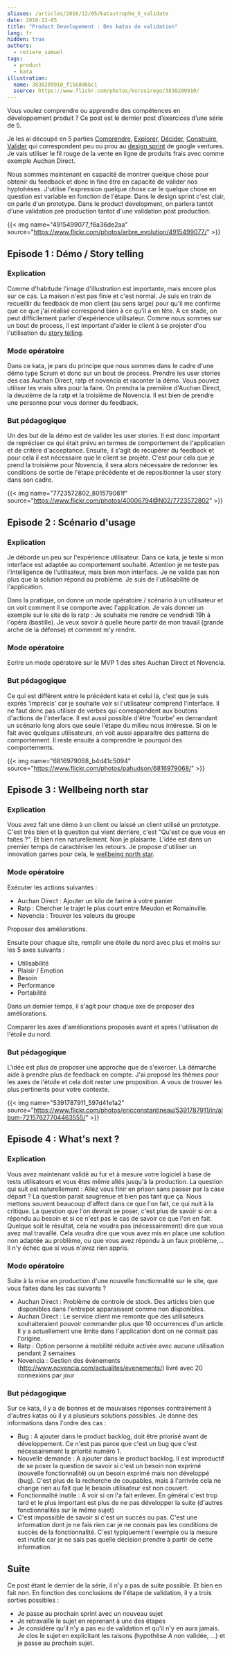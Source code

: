```yaml
---
aliases: /articles/2016/12/05/katastrophe_5_validate
date: 2016-12-05
title: "Product Developement : Des katas de validation"
lang: fr
hidden: true
authors:
  - retiere_samuel
tags:
  - product
  - kata
illustration:
  name: 3830209910_f1568d6bc1
  source: https://www.flickr.com/photos/korosirego/3830209910/
---
```

Vous voulez comprendre ou apprendre des compétences en développement produit ? Ce post est le dernier post d’exercices d’une série de 5.

Je les ai découpé en 5 parties [Comprendre], [Explorer], [Décider], [Construire], [Valider] qui correspondent peu ou prou au [design sprint] de google ventures. Je vais utiliser le fil rouge de la vente en ligne de produits frais avec comme exemple Auchan Direct.

Nous sommes maintenant en capacité de montrer quelque chose pour obtenir du feedback et donc in fine être en capacité de valider nos hyptohèses. J'utilise l'expression quelque chose car le quelque chose en question est variable en fonction de l'étape. Dans le design sprint c'est clair, on parle d'un prototype. Dans le product development, on parlera tantot d'une validation pré production tantot d'une validation post production.


{{< img name="4915499077_f6a36de2aa" source="https://www.flickr.com/photos/arbre_evolution/4915499077/" >}}

## Episode 1 : Démo / Story telling

### Explication

Comme d'habitude l'image d'illustration est importante, mais encore plus sur ce cas. La maison n'est pas finie et c'est normal. Je suis en train de recueillir du feedback de mon client (au sens large) pour qu'il me confirme que ce que j'ai réalisé correspond bien à ce qu'il a en tête. A ce stade, on peut difficilement parler d'expérience utilisateur. Comme nous sommes sur un bout de process, il est important d'aider le client à se projeter d'ou l'utilisation du [story telling].

### Mode opératoire

Dans ce kata, je pars du principe que nous sommes dans le cadre d'une démo type Scrum et donc sur un bout de process. Prendre les user stories des cas Auchan Direct, ratp et novencia et raconter la démo. Vous pouvez utiliser les vrais sites pour la faire. On prendra la première d'Auchan Direct, la deuxième de la ratp et la troisième de Novencia. Il est bien de prendre une personne pour vous donner du feedback.

### But pédagogique

Un des but de la démo est de valider les user stories. Il est donc important de repréciser ce qui était prévu en termes de comportement de l'application et de critère d'acceptance. Ensuite, il s'agit de récupérer du feedback et pour cela il est nécessaire que le client se projète. C'est pour cela que je prend la troisième pour Novencia, il sera alors nécessaire de redonner les conditions de sortie de l'étape précédente et de repositionner la user story dans son cadre.


{{< img name="7723572802_801579081f" source="https://www.flickr.com/photos/40006794@N02/7723572802" >}}

## Episode 2 : Scénario d'usage

### Explication

Je déborde un peu sur l'expérience utilisateur. Dans ce kata, je teste si mon interface est adaptée au comportement souhaité. Attention je ne teste pas l'intelligence de l'utilisateur, mais bien mon interface. Je ne valide pas non plus que la solution répond au problème. Je suis de l'utilisabilité de l'application.

Dans la pratique, on donne un mode opératoire / scénario à un utilisateur et on voit comment il se comporte avec l'application. Je vais donner un exemple sur le site de la ratp : Je souhaite me rendre ce vendredi 19h à l'opéra (bastille). Je veux savoir à quelle heure partir de mon travail (grande arche de la défense) et comment m'y rendre.

### Mode opératoire

Ecrire un mode opératoire sur le MVP 1 des sites Auchan Direct et Novencia.

### But pédagogique

Ce qui est différent entre le précédent kata et celui là, c'est que je suis exprès 'imprécis' car je souhaite voir si l'utilisateur comprend l'interface. Il ne faut donc pas utiliser de verbes qui correspondent aux boutons d'actions de l'interface. Il est aussi possible d'être 'fourbe' en demandant un scénario long alors que seule l'étape du milieu nous intéresse. Si on le fait avec quelques utilisateurs, on voit aussi apparaitre des patterns de comportement. Il reste ensuite à comprendre le pourquoi des comportements.


{{< img name="6816979068_b4d41c5094" source="https://www.flickr.com/photos/pahudson/6816979068/" >}}

## Episode 3 : Wellbeing north star

### Explication

Vous avez fait une démo à un client ou laissé un client utilisé un prototype. C'est très bien et la question qui vient derrière, c'est "Qu'est ce que vous en faites ?". Et bien rien naturellement. Non je plaisante. L'idée est dans un premier temps de caractériser les retours. Je propose d'utiliser un innovation games pour cela, le [wellbeing north star].

### Mode opératoire

Exécuter les actions suivantes :

- Auchan Direct : Ajouter un kilo de farine à votre panier
- Ratp : Chercher le trajet le plus court entre Meudon et Romainville.
- Novencia : Trouver les valeurs du groupe

Proposer des améliorations.

Ensuite pour chaque site, remplir une étoile du nord avec plus et moins sur les 5 axes suivants :

- Utilisabilité
- Plaisir / Emotion
- Besoin
- Performance
- Portabilité

Dans un dernier temps, il s'agit pour chaque axe de proposer des améliorations.

Comparer les axes d'améliorations proposés avant et après l'utilisation de l'étoile du nord.

### But pédagogique

L'idée est plus de proposer une approche que de s'exercer. La démarche aide à prendre plus de feedback en compte. J'ai proposé les thèmes pour les axes de l'étoile et cela doit rester une proposition. A vous de trouver les plus pertinents pour votre contexte.


{{< img name="5391787911_597d41e1a2" source="https://www.flickr.com/photos/ericconstantineau/5391787911/in/album-72157627704463555/" >}}

## Episode 4 : What's next ?

### Explication

Vous avez maintenant validé au fur et à mesure votre logiciel à base de tests utilisateurs et vous êtes même allés jusqu'à la production. La question qui suit est naturellement : Allez vous finir en prison sans passer par la case départ ? La question parait saugrenue et bien pas tant que ça. Nous mettons souvent beaucoup d'affect dans ce que l'on fait, ce qui nuit à la critique. La question que l'on devrait se poser, c'est plus de savoir si on a répondu au besoin et si ce n'est pas le cas de savoir ce que l'on en fait. Quelque soit le résultat, cela ne voudra pas (nécessairement) dire que vous avez mal travaillé. Cela voudra dire que vous avez mis en place une solution non adaptée au problème, ou que vous avez répondu à un faux problème,... Il n'y échec que si vous n'avez rien appris.

### Mode opératoire

Suite à la mise en production d'une nouvelle fonctionnalité sur le site, que vous faites dans les cas suivants ?

- Auchan Direct : Problème de controle de stock. Des articles bien que disponibles dans l'entrepot apparaissent comme non disponibles.
- Auchan Direct : Le service client me remonte que des utilisateurs souhaiteraient pouvoir commander plus que 10 occurrences d'un article. Il y a actuellement une limite dans l'application dont on ne connait pas l'origine.
- Ratp : Option personne à mobilité réduite activée avec aucune utilisation pendant 2 semaines
- Novencia : Gestion des évènements (http://www.novencia.com/actualites/evenements/) livré avec 20 connexions par jour

### But pédagogique

Sur ce kata, il y a de bonnes et de mauvaises réponses contrairement à d'autres katas où il y a plusieurs solutions possibles. Je donne des informations dans l'ordre des cas :

- Bug : A ajouter dans le product backlog, doit être priorisé avant de développement. Ce n'est pas parce que c'est un bug que c'est nécessairement la priorité numéro 1.
- Nouvelle demande : A ajouter dans le product backlog. Il est improductif de se poser la question de savoir si c'est un besoin non exprimé (nouvelle fonctionnalité) ou un besoin exprimé mais non développé (bug). C'est plus de la recherche de coupables, mais à l'arrivée cela ne change rien au fait que le besoin utilisateur est non couvert.
- Fonctionnalité inutile : A voir si on l'a fait enlever. En général c'est trop tard et le plus important est plus de ne pas développer la suite (d'autres fonctionnalités sur le même sujet)
- C'est impossible de savoir si c'est un succès ou pas. C'est une information dont je ne fais rien car je ne connais pas les conditions de succès de la fonctionnalité. C'est typiquement l'exemple ou la mesure est inutile car je ne sais pas quelle décision prendre à partir de cette information.

## Suite

Ce post étant le dernier de la série, il n'y a pas de suite possible. Et bien en fait non. En fonction des conclusions de l'étape de validation, il y a trois sorties possibles :

- Je passe au prochain sprint avec un nouveau sujet
- Je retravaille le sujet en reprenant à une des étapes
- Je considère qu'il n'y a pas eu de validation et qu'il n'y en aura jamais. Je clos le sujet en explicitant les raisons (hypothèse _A_ non validée, ...) et je passe au prochain sujet.


[design sprint]: https://library.gv.com/the-product-design-sprint-understand-day-1-e164f76e69cf#.6nykd8v0s
[story telling]: https://fr.wikipedia.org/wiki/Storytelling_(technique)
[wellbeing north star]: http://www.innovationgames.com/wellbeing-north-star/
[Comprendre]: /articles/2016/11/24/katastrophe_1_share.html
[Explorer]: /articles/2016/11/24/katastrophe_2_diverge.html
[Décider]: /articles/2016/11/24/katastrophe_3_converge.html
[Construire]: /articles/2016/11/24/katastrophe_4_build.html
[Valider]: /articles/2016/12/05/katastrophe_5_validate.html
